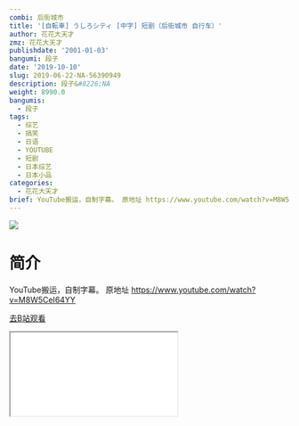 ```yaml
---
combi: 后街城市
title: '[自転車] うしろシティ [中字] 短剧（后街城市 自行车）'
author: 花花大天才
zmz: 花花大天才
publishdate: '2001-01-03'
bangumi: 段子
date: '2019-10-10'
slug: 2019-06-22-NA-56390949
description: 段子&#8226;NA
weight: 8990.0
bangumis:
  - 段子
tags:
  - 综艺
  - 搞笑
  - 日语
  - YOUTUBE
  - 短剧
  - 日本综艺
  - 日本小品
categories:
  - 花花大天才
brief: YouTube搬运，自制字幕。 原地址 https://www.youtube.com/watch?v=M8W5CeI64YY
---
```

![](https://raw.githubusercontent.com/tcgriffith/owaraisite/master/static/tmpimg/b16b7926b2bdff1804679833bc4b275e6638907a.jpg.480.jpg)
# 简介  
YouTube搬运，自制字幕。
原地址 https://www.youtube.com/watch?v=M8W5CeI64YY  

[去B站观看](https://www.bilibili.com/video/av56390949/)
<div class ="resp-container"><iframe class="testiframe" src="//player.bilibili.com/player.html?aid=56390949"", scrolling="no", allowfullscreen="true" > </iframe></div> 
